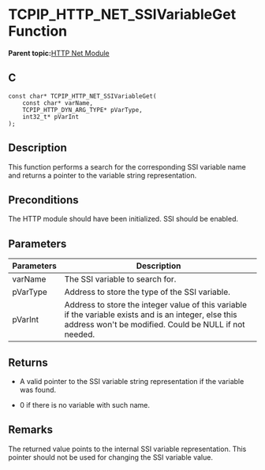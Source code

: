 # TCPIP\_HTTP\_NET\_SSIVariableGet Function

**Parent topic:**[HTTP Net Module](GUID-4EFEB885-ECF8-44B5-8F23-1D05952E1845.md)

## C

```
const char* TCPIP_HTTP_NET_SSIVariableGet(
    const char* varName, 
    TCPIP_HTTP_DYN_ARG_TYPE* pVarType, 
    int32_t* pVarInt
);
```

## Description

This function performs a search for the corresponding SSI variable name and returns a pointer to the variable string representation.

## Preconditions

The HTTP module should have been initialized. SSI should be enabled.

## Parameters

|Parameters|Description|
|----------|-----------|
|varName|The SSI variable to search for.|
|pVarType|Address to store the type of the SSI variable.|
|pVarInt|Address to store the integer value of this variable if the variable exists and is an integer, else this address won't be modified. Could be NULL if not needed.|

## Returns

-   A valid pointer to the SSI variable string representation if the variable was found.

-   0 if there is no variable with such name.


## Remarks

The returned value points to the internal SSI variable representation. This pointer should not be used for changing the SSI variable value.

